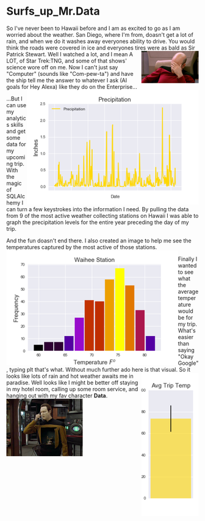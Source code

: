 # Surfs_up_Mr.Data

So I've never been to Hawaii before and I am as excited to go as I am worried about the weather. San Diego, where I'm from, doasn't get a lot of rain, and when we do it washes away everyones ability to drive. You would think the roads were covered in ice and everyones tires were as bald as Sir Patrick Stewart. <img align="right" src="picard.jpg" width="150"> Well I watched a lot, and I mean A LOT, of Star Trek:TNG, and some of that shows' science wore off on me. Now I can't just say "Computer" (sounds like "Com-pew-ta") and have the ship tell me the answer to whatever I ask (AI goals for Hey Alexa) like they do on the Enterprise... 
<img align="right" src="precipitation.png" width="450">

...But I can use my analytics skills and get some data for my upcoming trip. With the magic of SQLAlchemy I can turn a few keystrokes into the information I need. By pulling the data from 9 of the most active weather collecting stations on Hawaii I was able to graph the precipitation levels for the entire year preceding the day of my trip. 

And the fun doasn't end there. I also created an image to help me see the temperatures captured by the most active of those stations. 
<img align="left" src="histogram.png" width="450"> 

Finally I wanted to see what the average temperature would be for my trip. What's easier than saying "Okay Google", typing plt that's what. Without much further ado here is that visual. <img align="right" src="Trip_Avg_Temp.png" width="150"> So it looks like lots of rain and hot weather awaits me in paradise. Well looks like I might be better off staying in my hotel room, calling up some room service, and hanging out with my fav character __Data__. <img align="bottom" src="tng-data.jpg" width="200">
